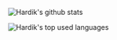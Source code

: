 ![Hardik's github stats](https://github-readme-stats.vercel.app/api?username=oddlyspaced&show_icons=true&count_private=true)

![Hardik's top used languages](https://github-readme-stats.vercel.app/api/top-langs/?username=oddlyspaced&exclude_repo=dt_laurel_sprout,dt_laurel_sprout_oss,vt_laurel_sprout,vt_laurel_sprout_oss,shrp_xiaomi_laurel_sprout,oddlyspaced.github.io)
